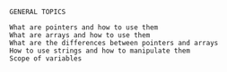 
	GENERAL TOPICS 
	
	What are pointers and how to use them
	What are arrays and how to use them
	What are the differences between pointers and arrays
	How to use strings and how to manipulate them
	Scope of variables


